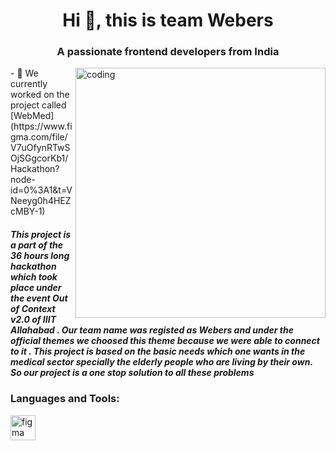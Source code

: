 <h1 align="center">Hi 👋, this is team Webers</h1>
<h3 align="center">A passionate frontend developers from India</h3>
<img align="right" alt="coding" width="400" scr="https://cdn.dribbble.com/users/1162077/screenshots/3848914/programmer.gif">
- 🔭 We currently worked on the project called [WebMed](https://www.figma.com/file/V7uOfynRTwSOjSGgcorKb1/Hackathon?node-id=0%3A1&t=VNeeyg0h4HEZcMBY-1)


<p align="left">
</p>
<h5>This project is a part of the 36 hours long hackathon which took place under the event Out of Context v2.0 of IIIT Allahabad . Our team name was registed as Webers and under the official themes we choosed this theme because we were able to connect to it . This project is based on the basic needs which one wants in the medical sector specially the elderly people who are living by their own. So our project is a one stop solution to all these problems</h5>

<h3 align="left">Languages and Tools:</h3>
<p align="left"> <a href="https://www.figma.com/" target="_blank" rel="noreferrer"> <img src="https://www.vectorlogo.zone/logos/figma/figma-icon.svg" alt="figma" width="40" height="40"/> </a> </p>
